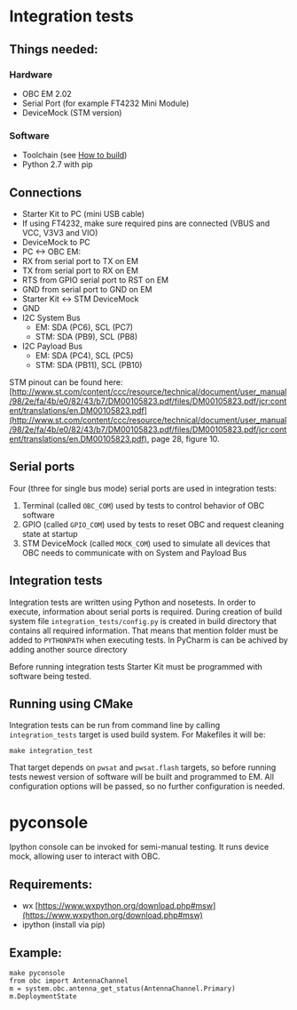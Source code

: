 # Integration tests

## Things needed:
### Hardware
* OBC EM 2.02
* Serial Port (for example FT4232 Mini Module)
* DeviceMock (STM version)

### Software
* Toolchain (see [How to build](HowToBuild.md))
* Python 2.7 with pip

## Connections
* Starter Kit to PC (mini USB cable)
* If using FT4232, make sure required pins are connected (VBUS and VCC, V3V3 and VIO)
* DeviceMock to PC
* PC <-> OBC EM:
 * RX from serial port to TX on EM
 * TX from serial port to RX on EM
 * RTS from GPIO serial port to RST on EM
 * GND from serial port to GND on EM
* Starter Kit <-> STM DeviceMock
 * GND
 * I2C System Bus
 	* EM: SDA (PC6), SCL (PC7)
	* STM: SDA (PB9), SCL (PB8)
 * I2C Payload Bus
 	* EM: SDA (PC4), SCL (PC5)
	* STM: SDA (PB11), SCL (PB10)

STM pinout can be found here: [http://www.st.com/content/ccc/resource/technical/document/user_manual/98/2e/fa/4b/e0/82/43/b7/DM00105823.pdf/files/DM00105823.pdf/jcr:content/translations/en.DM00105823.pdf](http://www.st.com/content/ccc/resource/technical/document/user_manual/98/2e/fa/4b/e0/82/43/b7/DM00105823.pdf/files/DM00105823.pdf/jcr:content/translations/en.DM00105823.pdf), page 28, figure 10.

## Serial ports
Four (three for single bus mode) serial ports are used in integration tests:
 1. Terminal (called `OBC_COM`) used by tests to control behavior of OBC software 
 1. GPIO (called `GPIO_COM`) used by tests to reset OBC and request cleaning state at startup
 1. STM DeviceMock (called `MOCK_COM`) used to simulate all devices that OBC needs to communicate with on System and Payload Bus

## Integration tests
Integration tests are written using Python and nosetests. In order to execute, information about serial ports is required. During creation of build system file `integration_tests/config.py` is created in build directory that contains all required information. That means that mention folder must be added to `PYTHONPATH` when executing tests. In PyCharm is can be achived by adding another source directory

Before running integration tests Starter Kit must be programmed with software being tested. 

## Running using CMake
Integration tests can be run from command line by calling `integration_tests` target is used build system. For Makefiles it will be:

`make integration_test`

That target depends on `pwsat` and `pwsat.flash` targets, so before running tests newest version of software will be built and programmed to EM. All configuration options will be passed, so no further configuration is needed.

# pyconsole
Ipython console can be invoked for semi-manual testing. It runs device mock, allowing user to interact with OBC.

## Requirements:
* wx [https://www.wxpython.org/download.php#msw](https://www.wxpython.org/download.php#msw)
* ipython (install via pip)

## Example:
	make pyconsole
	from obc import AntennaChannel
	m = system.obc.antenna_get_status(AntennaChannel.Primary)
	m.DeploymentState
